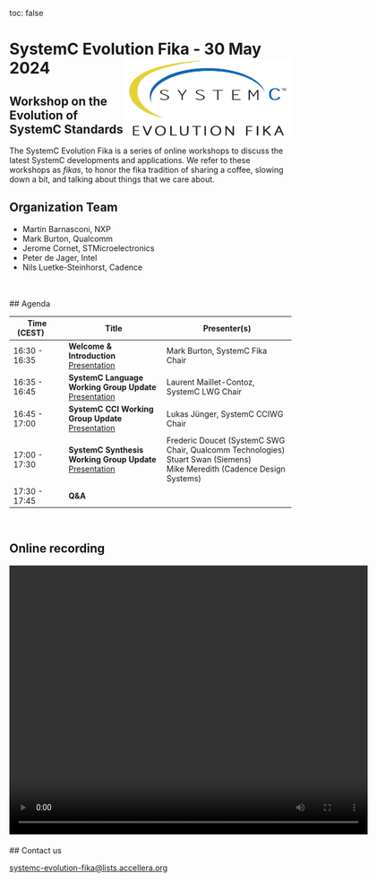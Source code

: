 toc: false

# SystemC Evolution Fika - 30 May 2024<img style="float: right; width:300px;" src="/images/scef.png">

## Workshop on the Evolution of SystemC Standards

The SystemC Evolution Fika is a series of online workshops to discuss the latest SystemC developments and applications. We refer to these workshops as *fikas*, to honor the fika tradition of sharing a coffee, slowing down a bit, and talking about things that we care about.
<!--
## Event information

Date: **30 May 2024**<br>
Time: **16:30 - 18:00 CEST**<br>
Location: Online, Virtual Workshop.

## Registration
Registration will open soon.
Registration is free of charge. [Register here](https://form.jotform.com/241125224227950).

**NOTE**: After registration you will receive an email including meeting details to attend the online event.
-->

## Organization Team

 * Martin Barnasconi, NXP
 * Mark Burton, Qualcomm
 * Jerome Cornet, STMicroelectronics
 * Peter de Jager, Intel
 * Nils Luetke-Steinhorst, Cadence
<br>
<br>
## Agenda

| Time (CEST)&nbsp;&nbsp;&nbsp;&nbsp;&nbsp;&nbsp; | Title | Presenter(s) |
| ------------- | ---------------- | -------------------------------- |
| 16:30 - 16:35 | **Welcome & Introduction**<br>[Presentation][intro] | Mark Burton, SystemC Fika Chair |
| 16:35 - 16:45 | **SystemC Language Working Group Update**<br>[Presentation][lwg] | Laurent Maillet-Contoz, SystemC LWG Chair |
| 16:45 - 17:00 | **SystemC CCI Working Group Update**<br>[Presentation][cciwg] | Lukas Jünger, SystemC CCIWG Chair |
| 17:00 - 17:30 | **SystemC Synthesis Working Group Update**<br>[Presentation][swg] | Frederic Doucet (SystemC SWG Chair, Qualcomm Technologies)<br>Stuart Swan (Siemens)<br>Mike Meredith (Cadence Design Systems)
| 17:30 - 17:45 | **Q&A** | |

<br>

## Online recording

<video width="640" height="480" src="https://workspace.accellera.org/document/dl/12702" controls>
  Your browser does not support the video tag.
</video>
<br>
<br>
## Contact us

[systemc-evolution-fika@lists.accellera.org](mailto:systemc-evolution-fika@lists.accellera.org)

[intro]: https://workspace.accellera.org/document/dl/12712
[lwg]: https://workspace.accellera.org/document/dl/12713
[swg]: https://workspace.accellera.org/document/dl/12714
[cciwg]: https://workspace.accellera.org/document/dl/12715

